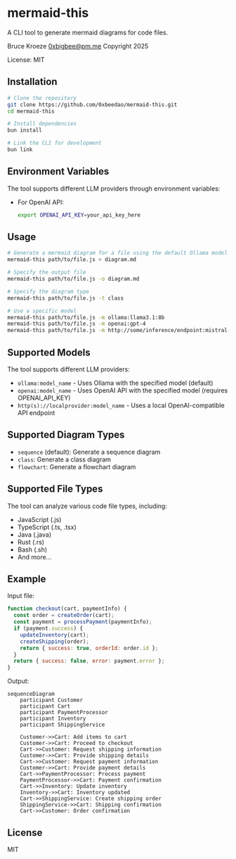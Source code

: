 # mermaid-this

A CLI tool to generate mermaid diagrams for code files.

Bruce Kroeze <0xbigbee@pm.me> Copyright 2025

License: MIT

## Installation

```bash
# Clone the repository
git clone https://github.com/0xbeedao/mermaid-this.git
cd mermaid-this

# Install dependencies
bun install

# Link the CLI for development
bun link
```

## Environment Variables

The tool supports different LLM providers through environment variables:

- For OpenAI API:
  ```bash
  export OPENAI_API_KEY=your_api_key_here
  ```

## Usage

```bash
# Generate a mermaid diagram for a file using the default Ollama model
mermaid-this path/to/file.js > diagram.md

# Specify the output file
mermaid-this path/to/file.js -o diagram.md

# Specify the diagram type
mermaid-this path/to/file.js -t class

# Use a specific model
mermaid-this path/to/file.js -m ollama:llama3.1:8b
mermaid-this path/to/file.js -m openai:gpt-4
mermaid-this path/to/file.js -m http://some/inference/endpoint:mistral-7b
```

## Supported Models

The tool supports different LLM providers:

- `ollama:model_name` - Uses Ollama with the specified model (default)
- `openai:model_name` - Uses OpenAI API with the specified model (requires OPENAI_API_KEY)
- `http(s)://localprovider:model_name` - Uses a local OpenAI-compatible API endpoint

## Supported Diagram Types

- `sequence` (default): Generate a sequence diagram
- `class`: Generate a class diagram
- `flowchart`: Generate a flowchart diagram

## Supported File Types

The tool can analyze various code file types, including:
- JavaScript (.js)
- TypeScript (.ts, .tsx)
- Java (.java)
- Rust (.rs)
- Bash (.sh)
- And more...

## Example

Input file:
```javascript
function checkout(cart, paymentInfo) {
  const order = createOrder(cart);
  const payment = processPayment(paymentInfo);
  if (payment.success) {
    updateInventory(cart);
    createShipping(order);
    return { success: true, orderId: order.id };
  }
  return { success: false, error: payment.error };
}
```

Output:
```mermaid
sequenceDiagram
    participant Customer
    participant Cart
    participant PaymentProcessor
    participant Inventory
    participant ShippingService
    
    Customer->>Cart: Add items to cart
    Customer->>Cart: Proceed to checkout
    Cart->>Customer: Request shipping information
    Customer->>Cart: Provide shipping details
    Cart->>Customer: Request payment information
    Customer->>Cart: Provide payment details
    Cart->>PaymentProcessor: Process payment
    PaymentProcessor->>Cart: Payment confirmation
    Cart->>Inventory: Update inventory
    Inventory->>Cart: Inventory updated
    Cart->>ShippingService: Create shipping order
    ShippingService->>Cart: Shipping confirmation
    Cart->>Customer: Order confirmation
```

## License

MIT

